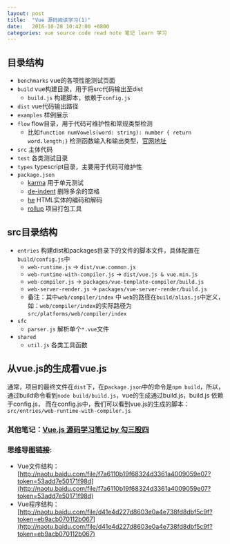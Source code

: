 ```yaml
---
layout: post
title:  "Vue 源码阅读学习(1)"
date:   2016-10-28 10:42:00 +0800
categories: vue source code read note 笔记 learn 学习
---
```



## 目录结构
* `benchmarks` vue的各项性能测试页面
* `build` vue构建目录，用于将src代码输出至dist
  * `build.js` 构建脚本，依赖于`config.js`
* `dist` vue代码输出路径
* `examples` 样例展示
* `flow` flow目录，用于代码可维护性和常规类型检测
  * 比如`function numVowels(word: string): number { return word.length;}` 检测函数输入和输出类型，[官网地址](https://flowtype.org/)
* `src` 主体代码
* `test` 各类测试目录
* `types` typescript目录，主要用于代码可维护性
* `package.json`
  * [karma](https://github.com/karma-runner/karma) 用于单元测试
  * [de-indent](https://github.com/yyx990803/de-indent) 删除多余的空格
  * [he](https://www.npmjs.com/package/he) HTML实体的编码和解码
  * [rollup](http://rollupjs.org/) 项目打包工具

## src目录结构
* `entries` 构建dist和packages目录下的文件的脚本文件，具体配置在`build/config.js`中
  * `web-runtime.js` -> `dist/vue.common.js`
  *  `web-runtime-with-compiler.js` -> `dist/vue.js & vue.min.js`
  *  `web-compiler.js` -> `packages/vue-template-compiler/build.js`
  *  `web-server-render.js` -> `packages/vue-server-render/build.js`
  * 备注：其中`web/compiler/index` 中 `web`的路径在`build/alias.js`中定义，如：`web/compiler/index`的实际路径为`src/platforms/web/compiler/index`
* `sfc`
  * `parser.js` 解析单个`*.vue`文件
* `shared`
  * `util.js` 各类工具函数

## 从vue.js的生成看vue.js

通常，项目的最终文件在`dist`下，在p`ackage.json`中的命令是`npm build`，所以，通过build命令看到`node build/build.js`，vue的生成通过build.js，build.js 依赖于config.js，
而在config.js中，我们可以看到vue.js的生成的脚本：`src/entries/web-runtime-with-compiler.js`

### 其他笔记：[Vue.js 源码学习笔记 by 勾三股四](http://jiongks.name/blog/vue-code-review/)

### 思维导图链接:
* Vue文件结构：[http://naotu.baidu.com/file/f7a6110b19f68324d3361a4009059e07?token=53add7e50171f98d](http://naotu.baidu.com/file/f7a6110b19f68324d3361a4009059e07?token=53add7e50171f98d)
* Vue程序结构：[http://naotu.baidu.com/file/d41e4d227d8603e0a4e738fd8dbf5c9f?token=eb9acb070112b067](http://naotu.baidu.com/file/d41e4d227d8603e0a4e738fd8dbf5c9f?token=eb9acb070112b067)
